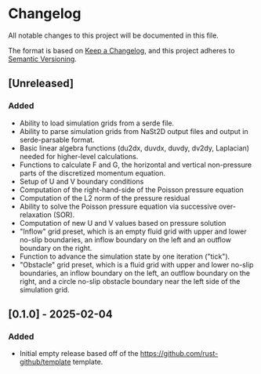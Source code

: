 # Changelog
All notable changes to this project will be documented in this file.

The format is based on [Keep a Changelog](https://keepachangelog.com/en/1.1.0/),
and this project adheres to [Semantic Versioning](https://semver.org/spec/v2.0.0.html).

## [Unreleased]

### Added

- Ability to load simulation grids from a serde file.
- Ability to parse simulation grids from NaSt2D output files and output in
  serde-parsable format.
- Basic linear algebra functions (du2dx, duvdx, duvdy, dv2dy, Laplacian) needed
  for higher-level calculations.
- Functions to calculate F and G, the horizontal and vertical non-pressure parts of the
  discretized momentum equation.
- Setup of U and V boundary conditions
- Computation of the right-hand-side of the Poisson pressure equation
- Computation of the L2 norm of the pressure residual
- Ability to solve the Poisson pressure equation via successive over-relaxation (SOR).
- Computation of new U and V values based on pressure solution
- "Inflow" grid preset, which is an empty fluid grid with upper and lower no-slip
  boundaries, an inflow boundary on the left and an outflow boundary on the right.
- Function to advance the simulation state by one iteration ("tick").
- "Obstacle" grid preset, which is a fluid grid with upper and lower no-slip
  boundaries, an inflow boundary on the left, an outflow boundary on the right, and
  a circle no-slip obstacle boundary near the left side of the simulation grid.

## [0.1.0] - 2025-02-04

### Added

- Initial empty release based off of the https://github.com/rust-github/template
  template.
